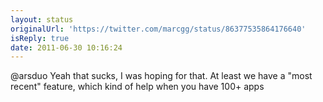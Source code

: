 ```yaml
---
layout: status
originalUrl: 'https://twitter.com/marcgg/status/86377535864176640'
isReply: true
date: 2011-06-30 10:16:24
---
```


@arsduo Yeah that sucks, I was hoping for that. At least we have a "most recent" feature, which kind of help when you have 100+ apps

